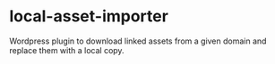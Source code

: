 # local-asset-importer
Wordpress plugin to download linked assets from a given domain and replace them with a local copy.
